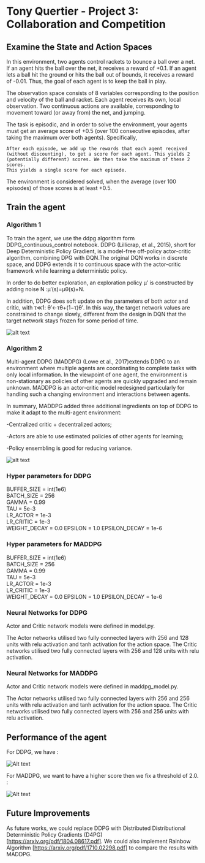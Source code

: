 
# Tony Quertier - Project 3: Collaboration and Competition


## Examine the State and Action Spaces

In this environment, two agents control rackets to bounce a ball over a net. If an agent hits the ball over the net, it receives a reward of +0.1. If an agent lets a ball hit the ground or hits the ball out of bounds, it receives a reward of -0.01. Thus, the goal of each agent is to keep the ball in play.

The observation space consists of 8 variables corresponding to the position and velocity of the ball and racket. Each agent receives its own, local observation. Two continuous actions are available, corresponding to movement toward (or away from) the net, and jumping.

The task is episodic, and in order to solve the environment, your agents must get an average score of +0.5 (over 100 consecutive episodes, after taking the maximum over both agents). Specifically,

    After each episode, we add up the rewards that each agent received (without discounting), to get a score for each agent. This yields 2 (potentially different) scores. We then take the maximum of these 2 scores.
    This yields a single score for each episode.

The environment is considered solved, when the average (over 100 episodes) of those scores is at least +0.5.


##  Train the agent


### Algorithm 1

To train the agent, we use the ddpg algorithm form DDPG_continuous_control notebook. 
DDPG (Lillicrap, et al., 2015), short for Deep Deterministic Policy Gradient, is a model-free off-policy actor-critic algorithm, combining DPG with DQN.The original DQN works in discrete space, and DDPG extends it to continuous space with the actor-critic framework while learning a deterministic policy.

In order to do better exploration, an exploration policy μ’ is constructed by adding noise N :μ′(s)=μθ(s)+N.

In addition, DDPG does soft update on the parameters of both actor and critic, with τ≪1: θ′←τθ+(1−τ)θ′. In this way, the target network values are constrained to change slowly, different from the design in DQN that the target network stays frozen for some period of time.


![alt text](https://github.com/Quertier/p3_collab-compet/blob/master/pics/ddpg_algo.jpg)


### Algorithm 2

Multi-agent DDPG (MADDPG) (Lowe et al., 2017)extends DDPG to an environment where multiple agents are coordinating to complete tasks with only local information. In the viewpoint of one agent, the environment is non-stationary as policies of other agents are quickly upgraded and remain unknown. MADDPG is an actor-critic model redesigned particularly for handling such a changing environment and interactions between agents.

In summary, MADDPG added three additional ingredients on top of DDPG to make it adapt to the multi-agent environment:

   -Centralized critic + decentralized actors;
   
   -Actors are able to use estimated policies of other agents for learning;
   
   -Policy ensembling is good for reducing variance.


![alt text](https://github.com/Quertier/p3_collab-compet/blob/master/pics/maddpg_algo.jpg)

### Hyper parameters for DDPG

BUFFER_SIZE = int(1e6)  
BATCH_SIZE = 256        
GAMMA = 0.99            
TAU = 5e-3              
LR_ACTOR = 1e-3         
LR_CRITIC = 1e-3        
WEIGHT_DECAY = 0.0
EPSILON = 1.0 
EPSILON_DECAY = 1e-6

### Hyper parameters for MADDPG

BUFFER_SIZE = int(1e6)  
BATCH_SIZE = 256        
GAMMA = 0.99           
TAU = 5e-3              
LR_ACTOR = 1e-3         
LR_CRITIC = 1e-3        
WEIGHT_DECAY = 0.0 
EPSILON = 1.0 
EPSILON_DECAY = 1e-6

### Neural Networks for DDPG

Actor and Critic network models were defined in model.py.

The Actor networks utilised two fully connected layers with 256 and 128 units with relu activation and tanh activation for the action space. 
The Critic networks utilised two fully connected layers with 256 and 128 units with relu activation. 

### Neural Networks for MADDPG

Actor and Critic network models were defined in maddpg_model.py.

The Actor networks utilised two fully connected layers with 256 and 256 units with relu activation and tanh activation for the action space. 
The Critic networks utilised two fully connected layers with 256 and 256 units with relu activation. 



## Performance of the agent

For DDPG, we have :

![Alt text](https://github.com/Quertier/p3_collab-compet/blob/master/pics/p3_score.PNG)

For MADDPG, we want to have a higher score then we fix a threshold of 2.0. :

![Alt text](https://github.com/Quertier/p2_continuous-control/blob/master/p3_maddpg.PNG)


## Future Improvements

As future works, we could replace DDPG with Distributed Distributional Deterministic Policy Gradients (D4PG) [https://arxiv.org/pdf/1804.08617.pdf]. We could also implement Rainbow Algorithm [https://arxiv.org/pdf/1710.02298.pdf] to compare the results with MADDPG.



